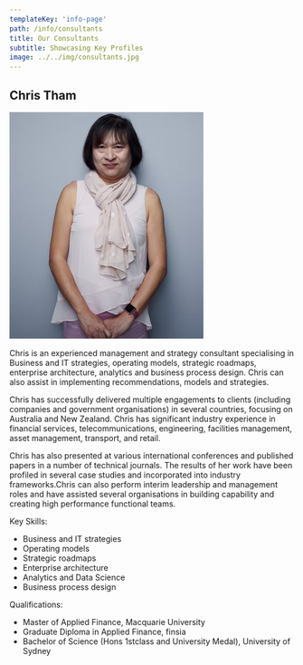 ```yaml
---
templateKey: 'info-page'
path: /info/consultants
title: Our Consultants
subtitle: Showcasing Key Profiles
image: ../../img/consultants.jpg
---
```

## Chris Tham

![Chris Tham](../../img/ChrisTham-400.jpg)

Chris is an experienced management and strategy consultant specialising in Business and IT strategies, operating models, strategic roadmaps, enterprise architecture, analytics and business process design. Chris can also assist in implementing recommendations, models and strategies.

Chris has successfully delivered multiple engagements to clients (including companies and government organisations) in several countries, focusing on Australia and New Zealand. Chris has significant industry experience in financial services, telecommunications, engineering, facilities management, asset management, transport, and retail.

Chris has also presented at various international conferences and published papers in a number of technical journals. The results of her work have been profiled in several case studies and incorporated into industry frameworks.Chris can also perform interim leadership and management roles and have assisted several organisations in building capability and creating high performance functional teams.

Key Skills:

* Business and IT strategies
* Operating models
* Strategic roadmaps
* Enterprise architecture
* Analytics and Data Science
* Business process design

Qualifications:

* Master of Applied Finance, Macquarie University
* Graduate Diploma in Applied Finance, finsia
* Bachelor of Science (Hons 1stclass and University Medal), University of Sydney